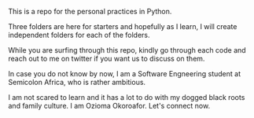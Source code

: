 This is a repo for the personal practices in Python.

Three folders are here for starters and hopefully as I learn, I will create
independent folders for each of the folders.

While you are surfing through this repo, kindly go through each code
and reach out to me on twitter if you want us to discuss on them.

In case you do not know by now, I am a Software Engneering student at Semicolon
Africa, who is rather ambitious.

I am not scared to learn and it has a lot to do with my dogged black roots and
family  culture. I am Ozioma Okoroafor. Let's connect now.
